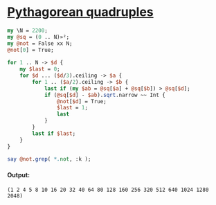 [1]: https://rosettacode.org/wiki/Pythagorean_quadruples

# [Pythagorean quadruples][1]

```perl
my \N = 2200;
my @sq = (0 .. N)»²;
my @not = False xx N;
@not[0] = True;
 
for 1 .. N -> $d {
    my $last = 0;
    for $d ... ($d/3).ceiling -> $a {
        for 1 .. ($a/2).ceiling -> $b {
            last if (my $ab = @sq[$a] + @sq[$b]) > @sq[$d];
            if (@sq[$d] - $ab).sqrt.narrow ~~ Int {
                @not[$d] = True;
                $last = 1;
                last
            }
        }
        last if $last;
    }
}
 
say @not.grep( *.not, :k );
```

#### Output:
```
(1 2 4 5 8 10 16 20 32 40 64 80 128 160 256 320 512 640 1024 1280 2048)
```